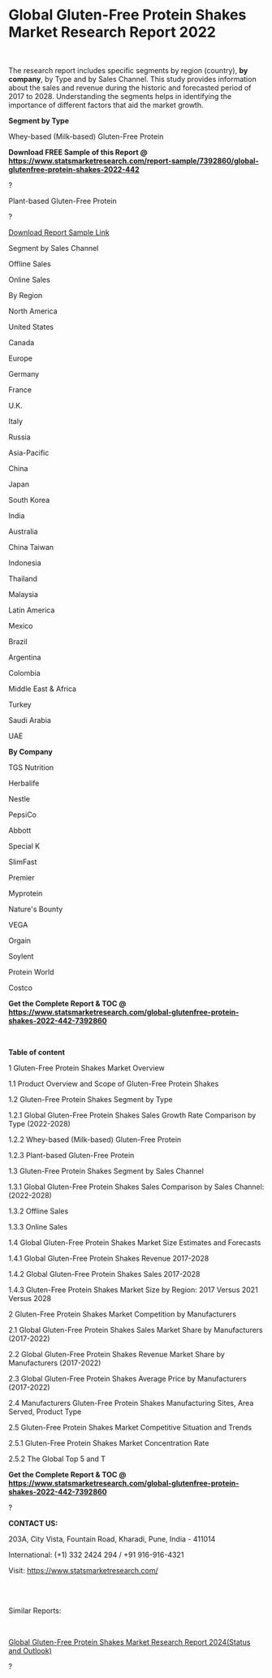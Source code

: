 <h1>Global Gluten-Free Protein Shakes Market Research Report 2022</h1><br/><p>The research report includes specific segments by region (country), <strong>by company</strong>, by Type and by Sales Channel. This study provides information about the sales and revenue during the historic and forecasted period of 2017 to 2028. Understanding the segments helps in identifying the importance of different factors that aid the market growth.</p>
 
 
 
 <p><strong>Segment by Type</strong></p>
 
 
 
 <p>Whey-based (Milk-based) Gluten-Free Protein</p>
 
 
 
 <div><b>Download FREE Sample of this Report @ <a href="https://www.statsmarketresearch.com/download-free-sample/7392860/global-glutenfree-protein-shakes-2022-442">https://www.statsmarketresearch.com/report-sample/7392860/global-glutenfree-protein-shakes-2022-442</a></b></div>
 
 
 
 <p>? </p>
 
 
 
 <p>Plant-based Gluten-Free Protein</p>
 
 
 
 <p>? </p>
 
 
 
 <p><a href="https://www.statsmarketresearch.com/download-free-sample/7392860/global-glutenfree-protein-shakes-2022-442">Download Report Sample Link</a></p>
 
 
 
 <p>Segment by Sales Channel</p>
 
 
 
 <p>Offline Sales</p>
 
 
 
 <p>Online Sales</p>
 
 
 
 <p>By Region</p>
 
 
 
 <p>North America</p>
 
 
 
 <p>United States</p>
 
 
 
 <p>Canada</p>
 
 
 
 <p>Europe</p>
 
 
 
 <p>Germany</p>
 
 
 
 <p>France</p>
 
 
 
 <p>U.K.</p>
 
 
 
 <p>Italy</p>
 
 
 
 <p>Russia</p>
 
 
 
 <p>Asia-Pacific</p>
 
 
 
 <p>China</p>
 
 
 
 <p>Japan</p>
 
 
 
 <p>South Korea</p>
 
 
 
 <p>India</p>
 
 
 
 <p>Australia</p>
 
 
 
 <p>China Taiwan</p>
 
 
 
 <p>Indonesia</p>
 
 
 
 <p>Thailand</p>
 
 
 
 <p>Malaysia</p>
 
 
 
 <p>Latin America</p>
 
 
 
 <p>Mexico</p>
 
 
 
 <p>Brazil</p>
 
 
 
 <p>Argentina</p>
 
 
 
 <p>Colombia</p>
 
 
 
 <p>Middle East & Africa</p>
 
 
 
 <p>Turkey</p>
 
 
 
 <p>Saudi Arabia</p>
 
 
 
 <p>UAE</p>
 
 
 
 <p><strong>By Company</strong></p>
 
 
 
 <p>TGS Nutrition</p>
 
 
 
 <p>Herbalife</p>
 
 
 
 <p>Nestle</p>
 
 
 
 <p>PepsiCo</p>
 
 
 
 <p>Abbott</p>
 
 
 
 <p>Special K</p>
 
 
 
 <p>SlimFast</p>
 
 
 
 <p>Premier</p>
 
 
 
 <p>Myprotein</p>
 
 
 
 <p>Nature&#39;s Bounty</p>
 
 
 
 <p>VEGA</p>
 
 
 
 <p>Orgain</p>
 
 
 
 <p>Soylent</p>
 
 
 
 <p>Protein World</p>
 
 
 
 <p>Costco</p>
 
 
 
 <div><b>Get the Complete Report & TOC @ <a href="https://www.statsmarketresearch.com/global-glutenfree-protein-shakes-2022-442-7392860">https://www.statsmarketresearch.com/global-glutenfree-protein-shakes-2022-442-7392860</a></b></div>
 
 
 
 <p><br />
 
 <b>Table of content</b></p>
 
 
 
 <p>1 Gluten-Free Protein Shakes Market Overview<br />
 
 1.1 Product Overview and Scope of Gluten-Free Protein Shakes<br />
 
 1.2 Gluten-Free Protein Shakes Segment by Type<br />
 
 1.2.1 Global Gluten-Free Protein Shakes Sales Growth Rate Comparison by Type (2022-2028)<br />
 
 1.2.2 Whey-based (Milk-based) Gluten-Free Protein<br />
 
 1.2.3 Plant-based Gluten-Free Protein<br />
 
 1.3 Gluten-Free Protein Shakes Segment by Sales Channel<br />
 
 1.3.1 Global Gluten-Free Protein Shakes Sales Comparison by Sales Channel: (2022-2028)<br />
 
 1.3.2 Offline Sales<br />
 
 1.3.3 Online Sales<br />
 
 1.4 Global Gluten-Free Protein Shakes Market Size Estimates and Forecasts<br />
 
 1.4.1 Global Gluten-Free Protein Shakes Revenue 2017-2028<br />
 
 1.4.2 Global Gluten-Free Protein Shakes Sales 2017-2028<br />
 
 1.4.3 Gluten-Free Protein Shakes Market Size by Region: 2017 Versus 2021 Versus 2028<br />
 
 2 Gluten-Free Protein Shakes Market Competition by Manufacturers<br />
 
 2.1 Global Gluten-Free Protein Shakes Sales Market Share by Manufacturers (2017-2022)<br />
 
 2.2 Global Gluten-Free Protein Shakes Revenue Market Share by Manufacturers (2017-2022)<br />
 
 2.3 Global Gluten-Free Protein Shakes Average Price by Manufacturers (2017-2022)<br />
 
 2.4 Manufacturers Gluten-Free Protein Shakes Manufacturing Sites, Area Served, Product Type<br />
 
 2.5 Gluten-Free Protein Shakes Market Competitive Situation and Trends<br />
 
 2.5.1 Gluten-Free Protein Shakes Market Concentration Rate<br />
 
 2.5.2 The Global Top 5 and T</p>
 
 
 
 <div><b>Get the Complete Report & TOC @ <a href="https://www.statsmarketresearch.com/global-glutenfree-protein-shakes-2022-442-7392860">https://www.statsmarketresearch.com/global-glutenfree-protein-shakes-2022-442-7392860</a></b></div>
 
 
 
 <p>? </p>
 
 
 
 <p><b>CONTACT US:</b><br />
 
 203A, City Vista, Fountain Road, Kharadi, Pune, India - 411014<br />
 
 International: (+1) 332 2424 294 / +91 916-916-4321<br />
 
 Visit: <a href="https://www.statsmarketresearch.com/">https://www.statsmarketresearch.com/</a><br />
 
 <br />
 
 <br />
 
 Similar Reports:<br />
 
 <br />
 
 <a href="https://www.statsmarketresearch.com/global-glutenfree-protein-shakes-2024-32-7920257">Global Gluten-Free Protein Shakes Market Research Report 2024(Status and Outlook)</a><br />
 
 ? </p>